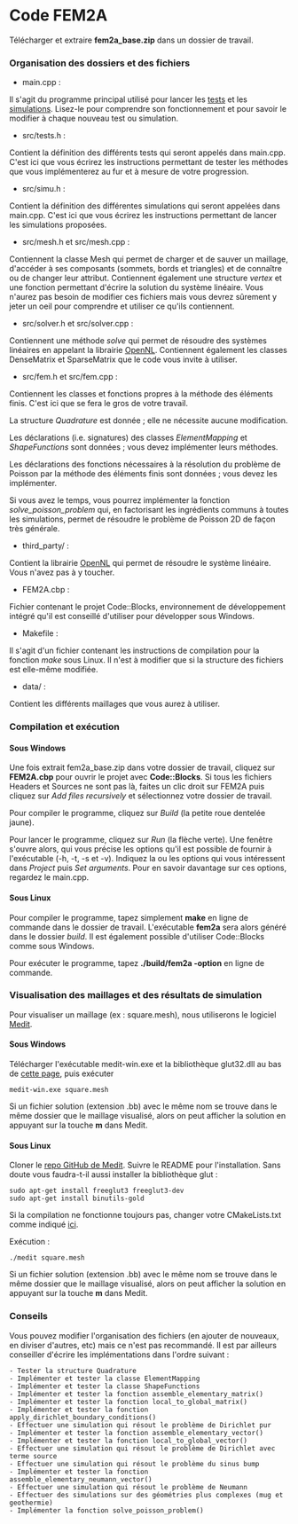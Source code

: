 # Code FEM2A

Télécharger et extraire **fem2a_base.zip** dans un dossier de travail.

### Organisation des dossiers et des fichiers

- main.cpp :

Il s'agit du programme principal utilisé pour lancer les [tests](tests.md)
et les [simulations](simus.md). Lisez-le pour comprendre son fonctionnement
et pour savoir le modifier à chaque nouveau test ou simulation.

- src/tests.h :

Contient la définition des différents tests qui seront appelés dans main.cpp.
C'est ici que vous écrirez les instructions permettant de tester les méthodes
que vous implémenterez au fur et à mesure de votre progression.

- src/simu.h :

Contient la définition des différentes simulations qui seront appelées dans
main.cpp. C'est ici que vous écrirez les instructions permettant de lancer les
simulations proposées.

- src/mesh.h et src/mesh.cpp :

Contiennent la classe Mesh qui permet de charger et de sauver un maillage,
d'accéder à ses composants (sommets, bords et triangles) et de connaître ou de
changer leur attribut. Contiennent également une structure *vertex* et une
fonction permettant d'écrire la solution du système linéaire. Vous n'aurez pas
besoin de modifier ces fichiers mais vous devrez sûrement y jeter un oeil pour
comprendre et utiliser ce qu'ils contiennent.

- src/solver.h et src/solver.cpp :

Contiennent une méthode *solve* qui permet de résoudre des systèmes linéaires
en appelant la librairie
[OpenNL](https://github.com/BrunoLevy/geogram/wiki/OpenNL).
Contiennent également les classes DenseMatrix et SparseMatrix que le code vous
invite à utiliser.

- src/fem.h et src/fem.cpp :

Contiennent les classes et fonctions propres à la méthode des éléments finis.
C'est ici que se fera le gros de votre travail.

La structure *Quadrature* est donnée ; elle ne nécessite aucune modification.

Les déclarations (i.e. signatures) des classes *ElementMapping* et
*ShapeFunctions* sont données ; vous devez implémenter leurs méthodes.

Les déclarations des fonctions nécessaires à la résolution du problème de
Poisson par la méthode des éléments finis sont données ; vous devez les
implémenter.

Si vous avez le temps, vous pourrez implémenter la fonction
*solve_poisson_problem* qui, en factorisant les ingrédients communs à toutes
les simulations, permet de résoudre le problème de Poisson 2D de façon très
générale.

- third_party/ :

Contient la librairie
[OpenNL](https://github.com/BrunoLevy/geogram/wiki/OpenNL)
qui permet de résoudre le système linéaire. Vous n'avez pas à y toucher.

- FEM2A.cbp :

Fichier contenant le projet Code::Blocks, environnement de développement
intégré qu'il est conseillé d'utiliser pour développer sous Windows.

- Makefile :

Il s'agit d'un fichier contenant les instructions de compilation pour la
fonction *make* sous Linux. Il n'est à modifier que si la structure des
fichiers est elle-même modifiée.

- data/ :

Contient les différents maillages que vous aurez à utiliser.

### Compilation et exécution

#### Sous Windows

Une fois extrait fem2a_base.zip dans votre dossier de travail, cliquez sur
**FEM2A.cbp** pour ouvrir le projet avec **Code::Blocks**. Si tous les fichiers
Headers et Sources ne sont pas là, faites un clic droit sur FEM2A puis cliquez
sur *Add files recursively* et sélectionnez votre dossier de travail.

Pour compiler le programme, cliquez sur *Build* (la petite roue dentelée jaune).

Pour lancer le programme, cliquez sur *Run* (la flèche verte). Une fenêtre s'ouvre alors, qui vous précise les options qu'il est possible de fournir à l'exécutable (-h, -t, -s et -v). Indiquez la ou les options qui vous intéressent dans *Project* puis *Set arguments*. Pour en savoir davantage sur ces options, regardez le main.cpp.

<!--
Pour lancer le programme, ouvrez un terminal (*cmd.exe* dans la barre d'adresse
de l'explorateur de fichier) et appelez votre exécutable :
```
cd C:\fem2a_base
..\bin\Debug\fem2a.exe -h

```
-->

#### Sous Linux

Pour compiler le programme, tapez simplement **make** en ligne de commande dans
le dossier de travail. L'exécutable **fem2a** sera alors généré dans le dossier
*build*. Il est également possible d'utiliser Code::Blocks comme sous Windows.

Pour exécuter le programme, tapez **./build/fem2a -option** en ligne de
commande.

### Visualisation des maillages et des résultats de simulation

Pour visualiser un maillage (ex : square.mesh), nous utiliserons le logiciel [Medit](https://www.ljll.fr/frey/logiciels/Docmedit.dir/index.html).

#### Sous Windows

Télécharger l'exécutable medit-win.exe et la bibliothèque glut32.dll au bas de [cette page](https://www.ljll.math.upmc.fr/frey/software.html), puis exécuter
```
medit-win.exe square.mesh
```
Si un fichier solution (extension .bb) avec le même nom se trouve dans le même
dossier que le maillage visualisé, alors on peut afficher la solution en
appuyant sur la touche **m** dans Medit.

#### Sous Linux

Cloner le [repo GitHub de Medit](https://github.com/ISCDtoolbox/Medit). Suivre le README pour l'installation. Sans doute vous faudra-t-il aussi installer la bibliothèque glut :
```
sudo apt-get install freeglut3 freeglut3-dev
sudo apt-get install binutils-gold
```
Si la compilation ne fonctionne toujours pas, changer votre CMakeLists.txt comme indiqué [ici](https://github.com/ISCDtoolbox/Medit/issues/5).

Exécution :
```
./medit square.mesh
```
Si un fichier solution (extension .bb) avec le même nom se trouve dans le même
dossier que le maillage visualisé, alors on peut afficher la solution en
appuyant sur la touche **m** dans Medit.

### Conseils

Vous pouvez modifier l'organisation des fichiers (en ajouter de nouveaux, en diviser 
d'autres, etc) mais ce n'est pas recommandé. Il est par ailleurs conseiller d'écrire les implémentations dans l'ordre suivant :

```
- Tester la structure Quadrature
- Implémenter et tester la classe ElementMapping
- Implémenter et tester la classe ShapeFunctions
- Implémenter et tester la fonction assemble_elementary_matrix()
- Implémenter et tester la fonction local_to_global_matrix()
- Implémenter et tester la fonction apply_dirichlet_boundary_conditions()
- Effectuer une simulation qui résout le problème de Dirichlet pur
- Implémenter et tester la fonction assemble_elementary_vector()
- Implémenter et tester la fonction local_to_global_vector()
- Effectuer une simulation qui résout le problème de Dirichlet avec terme source
- Effectuer une simulation qui résout le problème du sinus bump
- Implémenter et tester la fonction assemble_elementary_neumann_vector()
- Effectuer une simulation qui résout le problème de Neumann
- Effectuer des simulations sur des géométries plus complexes (mug et geothermie)
- Implémenter la fonction solve_poisson_problem()
```

